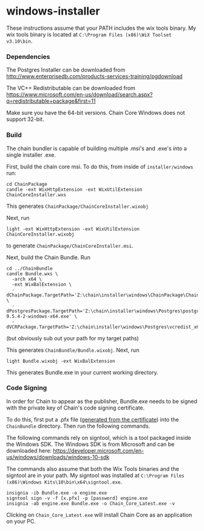 # windows-installer

These instructions assume that your PATH includes the wix tools binary. My wix tools binary is located at `C:\Program Files (x86)\WiX Toolset v3.10\bin`.

### Dependencies 

The Postgres Installer can be downloaded from http://www.enterprisedb.com/products-services-training/pgdownload

The VC++ Redistributable can be downloaded from https://www.microsoft.com/en-us/download/search.aspx?q=redistributable+package&first=11

Make sure you have the 64-bit versions. Chain Core Windows does not support 32-bit.

### Build

The chain bundler is capable of building multiple .msi's and .exe's into a single installer .exe. 

First, build the chain core msi. To do this, from inside of `installer/windows` run: 

```
cd ChainPackage
candle -ext WixHttpExtension -ext WixUtilExtension ChainCoreInstaller.wxs
```

This generates `ChainPackage/ChainCoreInstaller.wixobj`

Next, run 

```
light -ext WixHttpExtension -ext WixUtilExtension ChainCoreInstaller.wixobj
```

to generate `ChainPackage/ChainCoreInstaller.msi`. 

Next, build the Chain Bundle. Run 

```
cd ../ChainBundle
candle Bundle.wxs \
  -arch x64 \
  -ext WixBalExtension \
  -dChainPackage.TargetPath='Z:\chain\installer\windows\ChainPackage\ChainCoreInstaller.msi' \
  -dPostgresPackage.TargetPath='Z:\chain\installer\windows\Postgres\postgresql-9.5.4-2-windows-x64.exe' \
  -dVCRPackage.TargetPath='Z:\chain\installer\windows\Postgres\vcredist_x64.exe'
```
(but obviously sub out your path for my target paths) 

This generates `ChainBundle/Bundle.wixobj`. Next, run

```
light Bundle.wixobj -ext WixBalExtension
```

This generates Bundle.exe in your current working directory. 

### Code Signing

In order for Chain to appear as the publisher, Bundle.exe needs to be signed with the private key of Chain's code signing certificate. 

To do this, first put a .pfx file ([generated from the certificate](https://www.digicert.com/code-signing/exporting-code-signing-certificate.htm)) into the `ChainBundle` directory. Then run the following commands. 

The following commands rely on signtool, which is a tool packaged inside the Windows SDK. The Windows SDK is from Microsoft and can be downloaded here: https://developer.microsoft.com/en-us/windows/downloads/windows-10-sdk 

The commands also assume that both the Wix Tools binaries and the signtool are in your path. My signtool was installed at `C:\Program Files (x86)\Windows Kits\10\bin\x64\signtool.exe`. 

```
insignia -ib Bundle.exe -o engine.exe
signtool sign -v -f [x.pfx] -p [password] engine.exe
insignia -ab engine.exe Bundle.exe -o Chain_Core_Latest.exe -v
```


Clicking on `Chain_Core_Latest.exe` will install Chain Core as an application on your PC. 
